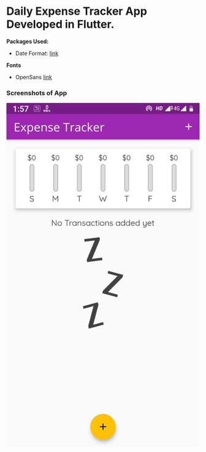 # Daily Expense Tracker App Developed in Flutter.

**Packages Used:**

- Date Format: [link](https://pub.dev/packages/intl)

**Fonts**

- OpenSans [link](https://pub.dev/packages/google_fonts)

### Screenshots of App

![App UI](/SS1.png)
